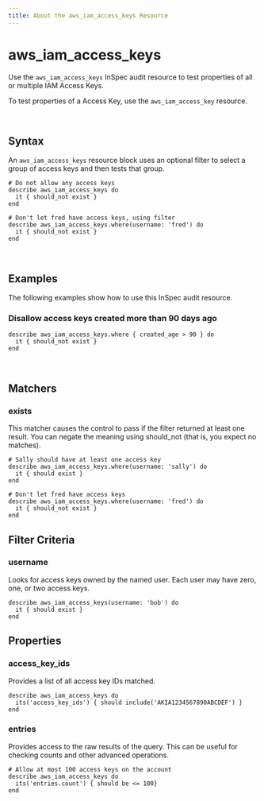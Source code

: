 ```yaml
---
title: About the aws_iam_access_keys Resource
---
```


# aws_iam_access_keys

Use the `aws_iam_access_keys` InSpec audit resource to test properties of all or multiple IAM Access Keys.

To test properties of a Access Key, use the `aws_iam_access_key` resource.

<br>

## Syntax

An `aws_iam_access_keys` resource block uses an optional filter to select a group of access keys and then tests that group.

    # Do not allow any access keys
    describe aws_iam_access_keys do
      it { should_not exist }
    end

    # Don't let fred have access keys, using filter
    describe aws_iam_access_keys.where(username: 'fred') do
      it { should_not exist }
    end    

<br>

## Examples

The following examples show how to use this InSpec audit resource.

### Disallow access keys created more than 90 days ago

    describe aws_iam_access_keys.where { created_age > 90 } do
      it { should_not exist }
    end 

<br>

## Matchers

### exists

This matcher causes the control to pass if the filter returned at least one result. You can negate the meaning using should_not (that is, you expect no matches).

    # Sally should have at least one access key
    describe aws_iam_access_keys.where(username: 'sally') do
      it { should exist }
    end

    # Don't let fred have access keys
    describe aws_iam_access_keys.where(username: 'fred') do
      it { should_not exist }
    end   

## Filter Criteria

### username

Looks for access keys owned by the named user.  Each user may have zero, one, or two access keys.

    describe aws_iam_access_keys(username: 'bob') do
      it { should exist }
    end

## Properties

### access_key_ids

Provides a list of all access key IDs matched.

    describe aws_iam_access_keys do
      its('access_key_ids') { should include('AKIA1234567890ABCDEF') }
    end

### entries

Provides access to the raw results of the query.  This can be useful for checking counts and other advanced operations.

    # Allow at most 100 access keys on the account
    describe aws_iam_access_keys do
      its('entries.count') { should be <= 100}
    end
